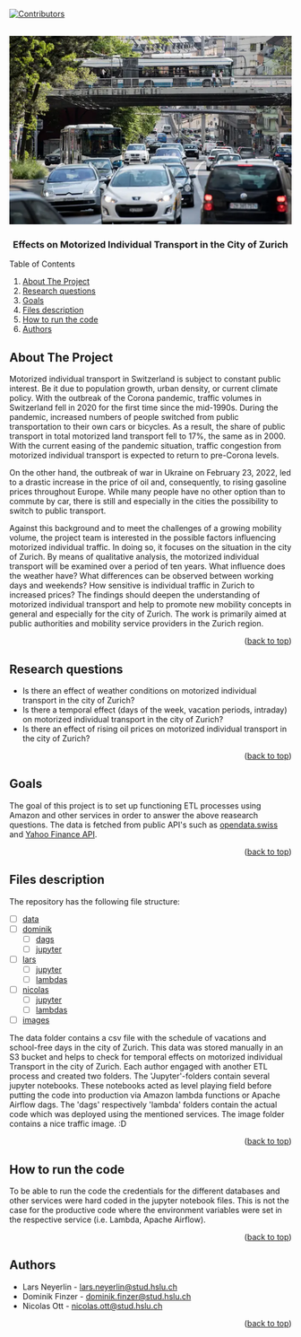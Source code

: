 <div id="top"></div>
<!--
*** Thanks for checking out the readme-file! ;)
-->



<!-- PROJECT SHIELDS -->
[![Contributors][contributors-shield]][contributors-url]



<!-- PROJECT LOGO -->
<br />
<div align="center">
  <a href="https://github.com/nicolas-ott/dwl">
    <img src="images/Bild1.png">
  </a>
<h3 align="center">Effects on Motorized Individual Transport in the City of Zurich</h3>
</div>



<!-- TABLE OF CONTENTS -->
  <summary>Table of Contents</summary>
  <ol>
    <li>
      <a href="#about-the-project">About The Project</a>
    </li>
    <li>
      <a href="#research-questions">Research questions</a>
    </li>
        <li>
      <a href="#goals">Goals</a>
    </li>
        <li>
      <a href="#files-description">Files description</a>
    </li>
        <li>
      <a href="#how-to-run-the-code">How to run the code</a>
    </li>
        <li>
      <a href="#authors">Authors</a>
    </li>
  </ol>



<!-- ABOUT THE PROJECT -->
## About The Project

Motorized individual transport in Switzerland is subject to constant public interest. Be it due to population growth, urban density, or current climate policy. With the outbreak of the Corona pandemic, traffic volumes in Switzerland fell in 2020 for the first time since the mid-1990s. During the pandemic, increased numbers of people switched from public transportation to their own cars or bicycles. As a result, the share of public transport in total motorized land transport fell to 17%, the same as in 2000. With the current easing of the pandemic situation, traffic congestion from motorized individual transport is expected to return to pre-Corona levels.

On the other hand, the outbreak of war in Ukraine on February 23, 2022, led to a drastic increase in the price of oil and, consequently, to rising gasoline prices throughout Europe. While many people have no other option than to commute by car, there is still and especially in the cities the possibility to switch to public transport.

Against this background and to meet the challenges of a growing mobility volume, the project team is interested in the possible factors influencing motorized individual traffic. In doing so, it focuses on the situation in the city of Zurich. By means of qualitative analysis, the motorized individual transport will be examined over a period of ten years. What influence does the weather have? What differences can be observed between working days and weekends? How sensitive is individual traffic in Zurich to increased prices? The findings should deepen the understanding of motorized individual transport and help to promote new mobility concepts in general and especially for the city of Zurich. The work is primarily aimed at public authorities and mobility service providers in the Zurich region.

<p align="right">(<a href="#top">back to top</a>)</p>



<!-- RESEARCH QUESTIONS -->
## Research questions

* Is there an effect of weather conditions on motorized individual transport in the city of Zurich?
* Is there a temporal effect (days of the week, vacation periods, intraday) on motorized individual transport in the city of Zurich?
* Is there an effect of rising oil prices on motorized individual transport in the city of Zurich?

<p align="right">(<a href="#top">back to top</a>)</p>



<!-- GOALS -->
## Goals

The goal of this project is to set up functioning ETL processes using Amazon and other services in order to answer the above reasearch questions. The data is fetched from public API's such as [opendata.swiss](https://opendata.swiss/de/dataset/daten-der-verkehrszahlung-stundenwerte-seit-2012) and [Yahoo Finance API](https://www.yahoofinanceapi.com/).

<p align="right">(<a href="#top">back to top</a>)</p>



<!-- FILES DESCRIPTION -->
## Files description

The repository has the following file structure:

- [ ] [data](https://github.com/nicolas-ott/dwl/data)
- [ ] [dominik](https://github.com/nicolas-ott/dwl/dominik)
    - [ ] [dags](https://github.com/nicolas-ott/dwl/dominik/dags)
    - [ ] [jupyter](https://github.com/nicolas-ott/dwl/dominik/Jupyter)
- [ ] [lars](https://github.com/nicolas-ott/dwl/lars)
    - [ ] [jupyter](https://github.com/nicolas-ott/dwl/lars/Jupyter)
    - [ ] [lambdas](https://github.com/nicolas-ott/dwl/lars/Lambdas)
- [ ] [nicolas](https://github.com/nicolas-ott/dwl/nicolas)
    - [ ] [jupyter](https://github.com/nicolas-ott/dwl/nicolas/Jupyter)
    - [ ] [lambdas](https://github.com/nicolas-ott/dwl/nicolas/Lambdas)
- [ ] [images](https://github.com/nicolas-ott/dwl/images)

The data folder contains a csv file with the schedule of vacations and school-free days in the city of Zurich. This data was stored manually in an S3 bucket and helps to check for temporal effects on motorized individual Transport in the city of Zurich. Each author engaged with another ETL process and created two folders. The 'Jupyter'-folders contain several jupyter notebooks. These notebooks acted as level playing field before putting the code into production via Amazon lambda functions or Apache Airflow dags. The 'dags' respectively 'lambda' folders contain the actual code which was deployed using the mentioned services. The image folder contains a nice traffic image. :D

<p align="right">(<a href="#top">back to top</a>)</p>



<!-- HOW TO RUN THE CODE -->
## How to run the code

To be able to run the code the credentials for the different databases and other services were hard coded in the jupyter notebook files. This is not the case for the productive code where the environment variables were set in the respective service (i.e. Lambda, Apache Airflow).


<p align="right">(<a href="#top">back to top</a>)</p>


<!-- AUTHORS -->
## Authors

* Lars Neyerlin - lars.neyerlin@stud.hslu.ch
* Dominik Finzer - dominik.finzer@stud.hslu.ch
* Nicolas Ott - nicolas.ott@stud.hslu.ch

<p align="right">(<a href="#top">back to top</a>)</p>


<!-- MARKDOWN LINKS & IMAGES -->
<!-- https://www.markdownguide.org/basic-syntax/#reference-style-links -->
[contributors-shield]: https://img.shields.io/github/contributors/nicolas-ott/dwl.svg?style=for-the-badge
[contributors-shield]: https://img.shields.io/github/contributors/nicolas-ott/dwl.svg?style=for-the-badge
[contributors-url]: https://github.com/nicolas-ott/dwl/graphs/contributors
